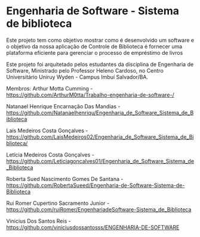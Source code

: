 # Engenharia de Software - Sistema de biblioteca

Este projeto tem como objetivo mostrar como é desenvolvido um software e o objetivo da nossa aplicação de Controle de Biblioteca é fornecer uma plataforma eficiente para gerenciar o processo de empréstimo de livros

Este projeto foi arquitetado pelos estudantes da disciplina de Engenharia de Software, Ministrado pelo Professor Heleno Cardoso, no Centro Universitário Uniruy Wyden - Campus Imbuí Salvador/BA. 

Membros: Arthur Motta Cumming - https://github.com/ArthurM0tta/Trabalho-engenharia-de-software-/ 

Natanael Henrique Encarnação Das Mandias - https://github.com/Natanaelhenriqu/Engenharia_de_Software_Sistema_de_Biblioteca  

Laís Medeiros Costa Gonçalves - https://github.com/LaisMedeiros02/Engenharia_de_Software_Sistema_de_Biblioteca/

Letícia Medeiros Costa Gonçalves - https://github.com/Leticiagoncalves01/Engenharia_de_Software_Sistema_de_Biblioteca

Roberta Sued Nascimento Gomes De Santana - https://github.com/RobertaSueed/Engenharia-de-Software-Sistema-de-Biblioteca

Rui Romer Cupertino Sacramento Junior - https://github.com/ruiRomer/EngenhariadeSoftware-Sistema_de_Biblioteca

Vinicius Dos Santos Reis - https://github.com/viniciusdossantosss/ENGENHARIA-DE-SOFTWARE
